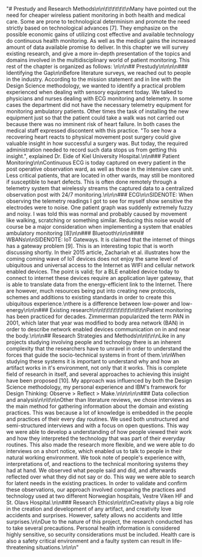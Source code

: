 "# Prestudy and Research Methods\n\n\t\t\t\t\t\t\nMany have pointed out the need for cheaper wireless patient monitoring in both health and medical care. Some are prone to technological determinism and promote the need strictly based on technological advances [7]. They emphasize on the possible economic gains of utilizing cost effective and available technology do continuous health monitoring. As well as the medical gains the increased amount of data available promise to deliver. In this chapter we will survey existing research, and give a more in-depth presentation of the topics and domains involved in the multidisciplinary world of patient monitoring. This rest of the chapter is organized as follows: \n\n\n## Prestudy\n\n\n\n### Identifying the Gap\n\nBefore literature surveys, we reached out to people in the industry. According to the mission statement and in line with the Design Science methodology, we wanted to identify a practical problem experienced when dealing with sensory equipment today. We talked to physicians and nurses dealing with ECG monitoring and telemetry. In some cases the department did not have the necessary telemetry equipment for monitoring ambulatory patients. Other times the task of installing the new equipment just so that the patient could take a walk was not carried out because there was no imminent risk of heart failure. In both cases the medical staff expressed discontent with this practice. \"To see how a recovering heart reacts to physical movement post surgery could give valuable insight in how successful a surgery was. But today, the required administration needed to record such data stops us from getting this insight.\", explained Dr. Eide of Kiel University Hospital.\n\n### Patient Monitoring\n\nContinuous ECG is today captured on every patient in the post operative observation ward, as well as those in the intensive care unit. Less critical patients, that are located in other wards, may still be monitored if susceptible to heart defects. This is often done remotely through a telemetry system that wirelessly streams the captured data to a centralized observation post with 24/7 monitoring.\n\n\n### ECG\n\nSIDENOTE: When observing the telemetry readings I got to see for myself show sensitive the electrodes were to noise. One patient graph was suddenly extremely fuzzy and noisy. I was told this was normal and probably caused by movement like walking, scratching or something similar. Reducing this noise would of course be a major consideration when implementing a system that enables ambulatory monitoring [8]\n\n### Bluetooth\n\n\n#### WBANs\n\nSIDENOTE: IoT Gateways. It is claimed that the internet of things has a gateway problem [9]. This is an interesting topic that is worth discussing shortly. In their 2015 article, Zachariah et al. illustrates how the coming coming wave of IoT devices does not enjoy the same level of ubiquitous and universal access to the Internet as WIFI and cellular network enabled devices. The point is valid; for a BLE enabled device today to connect to internet these devices require an application layer gateway, that is able to translate data from the energy-efficient link to the Internet. There are however, much resources being put into creating new protocols, schemes and additions to existing standards in order to create this ubiquitous experience.\nthere is a difference between low-power and low-energy\n\n\n### Existing research\n\n\t\t\t\t\t\t\t\t\n\t\t\nPatient monitoring has been practiced for decades. Zimmerman popularized the term PAN in 2001, which later that year was modified to body area network (BAN) in order to describe network enabled devices communication on in and near the body.\n\n\n## Research Strategies and Methods\n\n\t\n\nLike in any projects studying involving people and technology there is an inherent complexity that the researchers have to unravel in order to understand the forces that guide the socio-technical systems in front of them.\n\nWhen studying these systems it is important to understand why and how an artifact works in it's environment, not only that it works. This is complete field of research in itself, and several approaches to achieving this insight have been proposed [10]. My approach was influenced by both the Design Science methodology, my personal experience and IBM's framework for Design Thinking: Observe > Reflect > Make.\n\n\n\n\n### Data collection and analysis\n\n\t\n\nOther than literature reviews, we chose interviews as the main method for gathering information about the domain and existing practices. This was because a lot of knowledge is embedded in the people and practices of their every day routines. We used both unstructured and semi-structured interviews and with a focus on open questions. This way we were able to develop a understanding of how people viewed their work and how they interpreted the technology that was part of their everyday routines. This also made the research more flexible, and we were able to do interviews on a short notice, which enabled us to talk to people in their natural working environment. We took note of people's experience with, interpretations of, and reactions to the technical monitoring systems they had at hand. We observed what people said and did, and afterwards reflected over what they did not say or do. This way we were able to search for latent needs in the existing practices. In order to validate and confirm these observations, our approach involved comparing the practices and technology used at two different Norwegian hospitals, Vestre Viken HF and St. Olavs Hospital.\n\n### Research Ethics\n\n\t\nCreativity plays a big role in the creation and development of any artifact, and creativity love accidents and surprises. However, safety allows no accidents and little surprises.\n\nDue to the nature of this project, the research conducted has to take several precautions. Personal health information is considered highly sensitive, so security considerations must be included. Health care is also a safety critical environment and a faulty system can result in life-threatening situations.\n\n\n"
